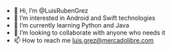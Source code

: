 - 👋 Hi, I’m @LuisRubenGrez
- 👀 I’m interested in Android and Swift technologies
- 🌱 I’m currently learning Python and Java
- 💞️ I’m looking to collaborate with anyone who needs it
- 📫 How to reach me luis.grez@mercadolibre.com

<!---
LuisRubenGrez/LuisRubenGrez is a ✨ special ✨ repository because its `README.md` (this file) appears on your GitHub profile.
You can click the Preview link to take a look at your changes.
--->
